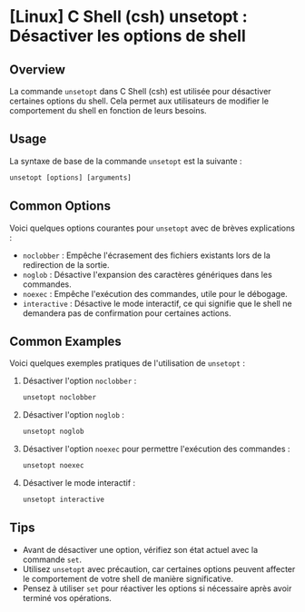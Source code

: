 # [Linux] C Shell (csh) unsetopt : Désactiver les options de shell

## Overview
La commande `unsetopt` dans C Shell (csh) est utilisée pour désactiver certaines options du shell. Cela permet aux utilisateurs de modifier le comportement du shell en fonction de leurs besoins.

## Usage
La syntaxe de base de la commande `unsetopt` est la suivante :

```csh
unsetopt [options] [arguments]
```

## Common Options
Voici quelques options courantes pour `unsetopt` avec de brèves explications :

- `noclobber` : Empêche l'écrasement des fichiers existants lors de la redirection de la sortie.
- `noglob` : Désactive l'expansion des caractères génériques dans les commandes.
- `noexec` : Empêche l'exécution des commandes, utile pour le débogage.
- `interactive` : Désactive le mode interactif, ce qui signifie que le shell ne demandera pas de confirmation pour certaines actions.

## Common Examples
Voici quelques exemples pratiques de l'utilisation de `unsetopt` :

1. Désactiver l'option `noclobber` :
   ```csh
   unsetopt noclobber
   ```

2. Désactiver l'option `noglob` :
   ```csh
   unsetopt noglob
   ```

3. Désactiver l'option `noexec` pour permettre l'exécution des commandes :
   ```csh
   unsetopt noexec
   ```

4. Désactiver le mode interactif :
   ```csh
   unsetopt interactive
   ```

## Tips
- Avant de désactiver une option, vérifiez son état actuel avec la commande `set`.
- Utilisez `unsetopt` avec précaution, car certaines options peuvent affecter le comportement de votre shell de manière significative.
- Pensez à utiliser `set` pour réactiver les options si nécessaire après avoir terminé vos opérations.